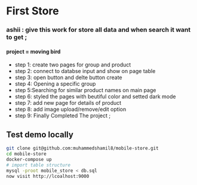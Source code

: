 # First Store
### ashii : give this work for store all data and when search it want to get ;

#### project = moving bird  
- step 1: create two pages for group and product
- step 2: connect to databse input  and show on page table 
- step 3: open button and delte button create 
- step 4: Opening a specific group
- step 5:Searching for similar product names on main page 
- step 6: styled the pages with beutiful color and setted dark mode 
- step 7: add new page for details of product
- step 8: add image upload/remove/edit option 
- step 9: Finally Completed The project ;

## Test demo locally
```sh
git clone git@github.com:muhammedshamil8/mobile-store.git
cd mobile-store
docker-compose up
# import table structure
mysql -proot mobile_store < db.sql
now visit http://lcoalhost:9000
```

